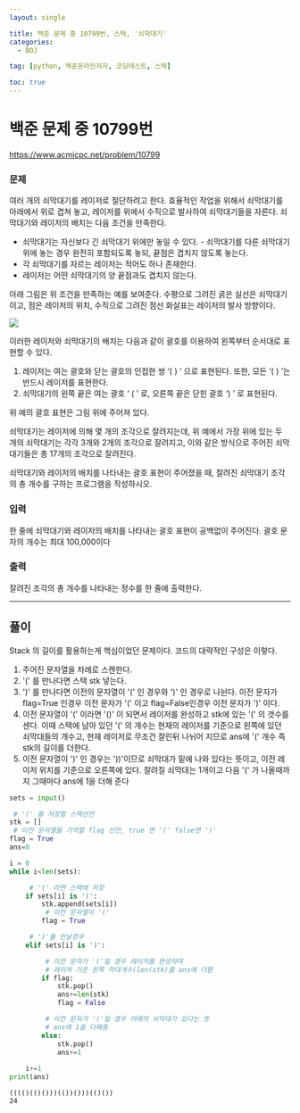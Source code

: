 ```yaml
---
layout: single

title: 백준 문제 중 10799번, 스택, '쇠막대기'
categories:
  - BOJ

tag: [python, 백준온라인저지, 코딩테스트, 스택]

toc: true
---
```


# 백준 문제 중 10799번
https://www.acmicpc.net/problem/10799

### 문제

여러 개의 쇠막대기를 레이저로 절단하려고 한다. 효율적인 작업을 위해서 쇠막대기를 아래에서 위로 겹쳐 놓고, 레이저를 위에서 수직으로 발사하여 쇠막대기들을 자른다. 쇠막대기와 레이저의 배치는 다음 조건을 만족한다.

+ 쇠막대기는 자신보다 긴 쇠막대기 위에만 놓일 수 있다. - 쇠막대기를 다른 쇠막대기 위에 놓는 경우 완전히 포함되도록 놓되, 끝점은 겹치지 않도록 놓는다.
+ 각 쇠막대기를 자르는 레이저는 적어도 하나 존재한다.
+ 레이저는 어떤 쇠막대기의 양 끝점과도 겹치지 않는다. 

아래 그림은 위 조건을 만족하는 예를 보여준다. 수평으로 그려진 굵은 실선은 쇠막대기이고, 점은 레이저의 위치, 수직으로 그려진 점선 화살표는 레이저의 발사 방향이다.

![](https://onlinejudgeimages.s3-ap-northeast-1.amazonaws.com/problem/10799/1.png)

이러한 레이저와 쇠막대기의 배치는 다음과 같이 괄호를 이용하여 왼쪽부터 순서대로 표현할 수 있다.

1. 레이저는 여는 괄호와 닫는 괄호의 인접한 쌍 ‘( ) ’ 으로 표현된다. 또한, 모든 ‘( ) ’는 반드시 레이저를 표현한다.
2. 쇠막대기의 왼쪽 끝은 여는 괄호 ‘ ( ’ 로, 오른쪽 끝은 닫힌 괄호 ‘) ’ 로 표현된다. 

위 예의 괄호 표현은 그림 위에 주어져 있다.

쇠막대기는 레이저에 의해 몇 개의 조각으로 잘려지는데, 위 예에서 가장 위에 있는 두 개의 쇠막대기는 각각 3개와 2개의 조각으로 잘려지고, 이와 같은 방식으로 주어진 쇠막대기들은 총 17개의 조각으로 잘려진다. 

쇠막대기와 레이저의 배치를 나타내는 괄호 표현이 주어졌을 때, 잘려진 쇠막대기 조각의 총 개수를 구하는 프로그램을 작성하시오.

### 입력

한 줄에 쇠막대기와 레이저의 배치를 나타내는 괄호 표현이 공백없이 주어진다. 괄호 문자의 개수는 최대 100,000이다

### 출력

잘려진 조각의 총 개수를 나타내는 정수를 한 줄에 출력한다.

---

## 풀이

Stack 의 길이를 활용하는게 핵심이었던 문제이다. 코드의 대략적인 구성은 이렇다.

1. 주어진 문자열을 차례로 스캔한다.  
2. '(' 를 만나다면 스택 stk 넣는다.  
3. ')' 를 만나다면 이전의 문자열이 '(' 인 경우와 ')' 인 경우로 나뉜다. 이전 문자가 flag=True 인경우 이전 문자가 '(' 이고 flag=False인경우 이전 문자가 ')' 이다.  
4. 이전 문자열이 '(' 이라면 '()' 이 되면서 레이저를 완성하고 stk에 있는 '(' 의 갯수를 센다. 이때 스택에 남아 있던 '(' 의 개수는 현재의 레이저를 기준으로 왼쪽에 있던 쇠막대들의 개수고, 현재 레이저로 무조건 잘린뒤 나뉘어 지므로 ans에 '(' 개수 즉 stk의 길이를 더한다.  
5. 이전 문자열이 ')' 인 경우는 '))'이므로 쇠막대가 밑에 나와 있다는 뜻이고, 이전 레이저 위치를 기준으로 오른쪽에 있다. 잘려질 쇠막대는 1개이고 다음 '(' 가 나올때까지 그때마다 ans에 1을 더해 준다


```python
sets = input()

 # '(' 를 저장할 스택선언
stk = []
 # 이전 문자열을 기억할 flag 선언, true 면 '(' false면 ')'
flag = True
ans=0

i = 0
while i<len(sets):

     # '(' 라면 스택에 저장
    if sets[i] is '(':
        stk.append(sets[i])
         # 이전 문자열이 '('
        flag = True

     # ')'를 만날경우
    elif sets[i] is ')':

         # 이전 문자가 '('일 경우 레이저를 완성하며 
         # 레이저 기준 왼쪽 막대개수(len(stk)를 ans에 더함    
        if flag:
            stk.pop()
            ans+=len(stk)
            flag = False 

         # 이전 문자가 ')'일 경우 아래의 쇠막대가 있다는 뜻
         # ans에 1을 더해줌          
        else:
            stk.pop()
            ans+=1            
            
    i+=1
print(ans)
```

    (((()(()()))(())()))(()())
    24

